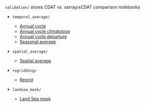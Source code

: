 `validation/` stores CDAT vs. xarray/xCDAT comparison notebooks

- `temporal_average/`

  - [Annual cycle](temporal_average/climatology/annual_cycle_cdat_xarray.ipynb)
  - [Annual cycle climatology](temporal_average/climatology/annual_cycle_climatology_cdat_xarray.ipynb)
  - [Annual cycle departure](temporal_average/climatology/annual_cycle_departure_cdat_xarray.ipynb)
  - [Seasonal average](temporal_average/timeseries/seasonal_averages_cdat_xarray.ipynb)

- `spatial_average/`
  - [Spatial average](spatial_average/spatial_averaging_cdat_xarray.ipynb)

- `regridding/`
  - [Regrid](regridding/regrid_cdat_xarray.ipynb)

- `landsea_mask/`
  - [Land Sea mask](landsea_mask/landsea_mask.ipynb)
